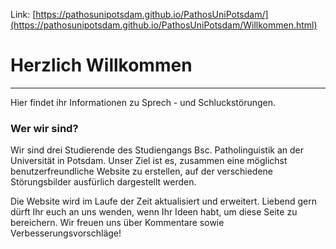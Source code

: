  Link: [https://pathosunipotsdam.github.io/PathosUniPotsdam/](https://pathosunipotsdam.github.io/PathosUniPotsdam/Willkommen.html)

# Herzlich Willkommen

----------------

Hier findet ihr Informationen zu Sprech - und Schluckstörungen. 

### Wer wir sind?

Wir sind drei Studierende des Studiengangs Bsc. Patholinguistik an der Universität in Potsdam. Unser Ziel ist es, zusammen eine möglichst benutzerfreundliche Website zu erstellen, auf der verschiedene Störungsbilder ausfürlich dargestellt werden. 

Die Website wird im Laufe der Zeit aktualisiert und erweitert. Liebend gern dürft Ihr euch an uns wenden, wenn Ihr Ideen habt, um diese Seite zu bereichern. 
Wir freuen uns über Kommentare sowie Verbesserungsvorschläge!
